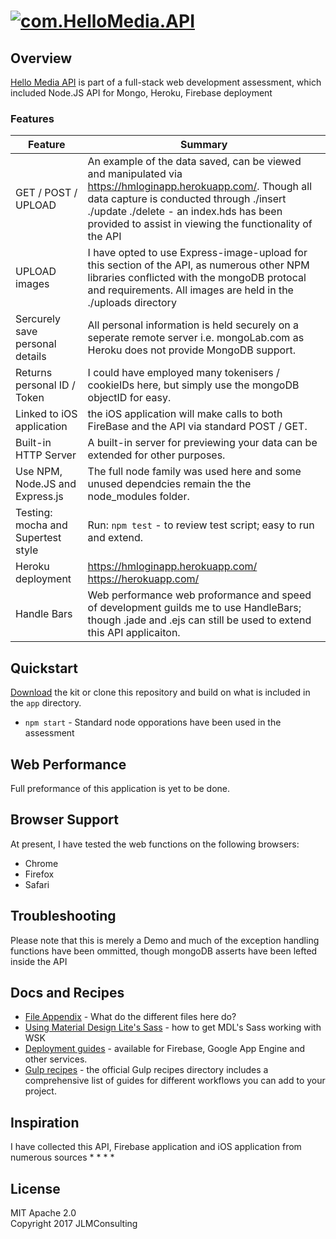 # [![com.HelloMedia.API](https://cloud.githubusercontent.com/assets/110953/11445049/f05512ba-9520-11e5-8fdb-8c8eb5f690d0.jpg)](https://github.com/google/web-starter-kit/releases/latest)

## Overview

[Hello Media API](https://developers.google.com/web/tools/starter-kit/) is part of a full-stack web development assessment, which included Node.JS API for Mongo, Heroku, Firebase deployment

### Features

| Feature                                | Summary                                                                                                                                                                                                                                                     |
|----------------------------------------|-------------------------------------------------------------------------------------------------------------------------------------------------------------------------------------------------------------------------------------------------------------|
| GET / POST / UPLOAD | An example of the data saved, can be viewed and manipulated via https://hmloginapp.herokuapp.com/. Though all data capture is conducted through ./insert ./update ./delete - an index.hds has been provided to assist in viewing the functionality of the API                         |
| UPLOAD images                           | I have opted to use Express-image-upload for this section of the API, as numerous other NPM libraries conflicted with the mongoDB protocal and requirements. All images are held in the ./uploads directory                                                                                                     |
| Sercurely save personal details               | All personal information is held securely on a seperate remote server i.e. mongoLab.com as Heroku does not provide MongoDB support.                                                                                          |
| Returns personal ID / Token               | I could have employed many tokenisers / cookieIDs here, but simply use the mongoDB objectID for easy.                                                                                                |
| Linked to iOS application                   | the iOS application will make calls to both FireBase and the API via standard POST / GET.  |
| Built-in HTTP Server                   | A built-in server for previewing your data can be extended for other purposes.                                                                                                                                                                           |
| Use NPM, Node.JS and Express.js                |  The full node family was used here and some unused dependcies remain the the node_modules folder.                                                                                                                            |
| Testing: mocha and Supertest style          |  Run: `npm test` - to review test script; easy to run and extend.               |
| Heroku deployment                     | https://hmloginapp.herokuapp.com/ https://herokuapp.com/                                                                                                                                              |
| Handle Bars                     | Web performance web proformance and speed of development guilds me to use HandleBars; though .jade and .ejs can still be used to extend this API applicaiton.                                                                                                                                                   |

## Quickstart

[Download](https://github.com/google/web-starter-kit/releases/latest) the kit or clone this repository and build on what is included in the `app` directory.
- `npm start` - Standard node opporations have been used in the assessment


## Web Performance

Full preformance of this application is yet to be done.

## Browser Support

At present, I have tested the web functions on the following browsers:

* Chrome
* Firefox
* Safari

## Troubleshooting

Please note that this is merely a Demo and much of the exception handling functions have been ommitted, though mongoDB asserts have been lefted inside the API
## Docs and Recipes

* [File Appendix](https://github.com/google/web-starter-kit/blob/master/docs/file-appendix.md) - What do the different files here do?
* [Using Material Design Lite's Sass](https://github.com/google/web-starter-kit/blob/master/docs/mdl-sass.md) - how to get MDL's Sass working with WSK
* [Deployment guides](https://github.com/google/web-starter-kit/blob/master/docs/deploy.md) - available for Firebase, Google App Engine and other services.
* [Gulp recipes](https://github.com/gulpjs/gulp/tree/master/docs/recipes) - the official Gulp recipes directory includes a comprehensive list of guides for different workflows you can add to your project.

## Inspiration

I have collected this API, Firebase application and iOS application from numerous sources
* 
* 
* 
* 

## License

MIT
Apache 2.0  
Copyright 2017 JLMConsulting 
